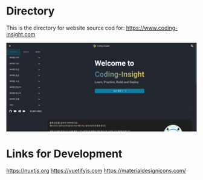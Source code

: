 # Directory
This is the directory for website source cod for: https://www.coding-insight.com

![Screenshot Computer](./static/pwa/screenshot/screenshot-home.png)

# Links for Development
https://nuxtjs.org
https://vuetifyjs.com
https://materialdesignicons.com/
